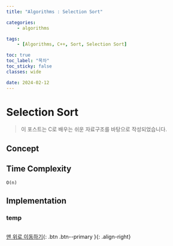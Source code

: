 ```yaml
---
title: "Algorithms : Selection Sort"

categories:
    - algorithms

tags:
    - [Algorithms, C++, Sort, Selection Sort]

toc: true
toc_label: "목차"
toc_sticky: false
classes: wide

date: 2024-02-12
---
```


# Selection Sort

> 이 포스트는 C로 배우는 쉬운 자료구조를 바탕으로 작성되었습니다.

## Concept



## Time Complexity
`O(n)`


## Implementation

### temp
```c++

```


[맨 위로 이동하기](#){: .btn .btn--primary }{: .align-right}